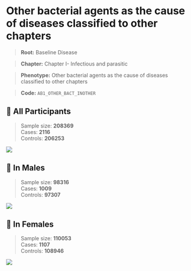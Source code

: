 # Other bacterial agents as the cause of diseases classified to other chapters

> **Root:** Baseline Disease  

> **Chapter:** Chapter I- Infectious and parasitic  

> **Phenotype:** Other bacterial agents as the cause of diseases classified to other chapters  

> **Code:** `AB1_OTHER_BACT_INOTHER`

## 🧪 All Participants  
> Sample size: **208369**  
> Cases: **2116**  
> Controls: **206253**
<img src="/Disease/Figures/ALL/Baseline/AB1_OTHER_BACT_INOTHER.png"/>
<CsvTable src="/Disease_Data/ALL/Baseline/LG_AB1_OTHER_BACT_INOTHER.csv" label="🔍 View full results" />

## 👨 In Males  
> Sample size: **98316**  
> Cases: **1009**  
> Controls: **97307**
<img src="/Disease/Figures/Male/Baseline/AB1_OTHER_BACT_INOTHER.png"/>
<CsvTable src="/Disease_Data/Male/Baseline/LG_AB1_OTHER_BACT_INOTHER.csv" label="🔍 View full results" />

## 👩 In Females  
> Sample size: **110053**  
> Cases: **1107**  
> Controls: **108946**
<img src="/Disease/Figures/Female/Baseline/AB1_OTHER_BACT_INOTHER.png"/>
<CsvTable src="/Disease_Data/Female/Baseline/LG_AB1_OTHER_BACT_INOTHER.csv" label="🔍 View full results" />
